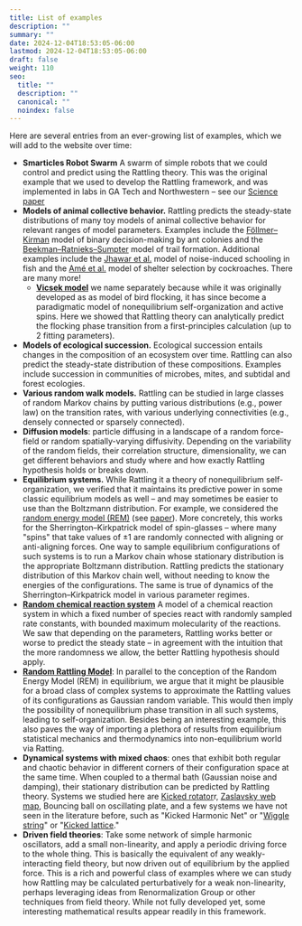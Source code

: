 ```yaml
---
title: List of examples
description: ""
summary: ""
date: 2024-12-04T18:53:05-06:00
lastmod: 2024-12-04T18:53:05-06:00
draft: false
weight: 110
seo:
  title: ""
  description: ""
  canonical: ""
  noindex: false
---
```

Here are several entries from an ever-growing list of examples, which we will add to the website over time:

- **Smarticles Robot Swarm** A swarm of simple robots that we could control and predict using the Rattling theory. This was the original example that we used to develop the Rattling framework, and was implemented in labs in GA Tech and Northwestern – see our [Science paper](https://www.science.org/doi/10.1126/science.abc6182)
- **Models of animal collective behavior.** Rattling predicts the steady-state distributions of many toy models of animal collective behavior for relevant ranges of model parameters. Examples include the [Föllmer–Kirman](https://academic.oup.com/qje/article-abstract/108/1/137/1898484) model of binary decision-making by ant colonies and the [Beekman–Ratnieks–Sumpter](https://www.pnas.org/doi/10.1073/pnas.161285298) model of trail formation.  Additional examples include the [Jhawar et al.](https://www.nature.com/articles/s41567-020-0787-y) model of noise-induced schooling in fish and the [Amé et al.](https://www.sciencedirect.com/science/article/pii/S0003347204002210?casa_token=ePxwazgaDeUAAAAA:xiitV_jTfckSpJK-oPIIXbQVh7vzcVCrSXRRaOhNAOBUAQuM_7UcDpHKTLbu2IQOkaP6H1jC9f0) model of shelter selection by cockroaches. There are many more!
	- **[Vicsek model](https://en.wikipedia.org/wiki/Vicsek_model)** we name separately because while it was originally developed as as model of bird flocking, it has since become a paradigmatic model of nonequilibrium self-organization and active spins. Here we showed that Rattling theory can analytically predict the flocking phase transition from a first-principles calculation (up to 2 fitting parameters).
- **Models of ecological succession.** Ecological succession entails changes in the composition of an ecosystem over time. Rattling can also predict the steady-state distribution of these compositions. Examples include succession in communities of microbes, mites, and subtidal and forest ecologies.
- **Various random walk models.** Rattling can be studied in large classes of random Markov chains by putting various distributions (e.g., power law) on the transition rates, with various underlying connectivities (e.g., densely connected or sparsely connected).
- **Diffusion models**: particle diffusing in a landscape of a random force-field or random spatially-varying diffusivity. Depending on the variability of the random fields, their correlation structure, dimensionality, we can get different behaviors and study where and how exactly Rattling hypothesis holds or breaks down. 
- **Equilibrium systems.** While Rattling it a theory of nonequilibrium self-organization, we verified that it maintains its predictive power in some classic equilibrium models as well – and may sometimes be easier to use than the Boltzmann distribution. For example, we considered the [random energy model (REM)](http://rattling.org/docs/examples/random-energy-model/) (see [paper](https://www.pnas.org/doi/10.1073/pnas.2411731121)). More concretely, this works for the Sherrington–Kirkpatrick model of spin-glasses – where many "spins" that take values of $\pm 1$ are randomly connected with aligning or anti-aligning forces. One way to sample equilibrium configurations of such systems is to run a Markov chain whose stationary distribution is the appropriate Boltzmann distribution. Rattling predicts the stationary distribution of this Markov chain well, without needing to know the energies of the configurations. The same is true of dynamics of the Sherrington–Kirkpatrick model in various parameter regimes. 
- **[Random chemical reaction system](http://rattling.org/docs/examples/random-chemistry/)** A model of a chemical reaction system in which a fixed number of species react with randomly sampled rate constants, with bounded maximum molecularity of the reactions. We saw that depending on the parameters, Rattling works better or worse to predict the steady state – in agreement with the intuition that the more randomness we allow, the better Rattling hypothesis should apply. 
- **[Random Rattling Model](/docs/examples/random-energy-model/)**: In parallel to the conception of the Random Energy Model (REM) in equilibrium, we argue that it might be plausible for a broad class of complex systems to approximate the Rattling values of its configurations as Gaussian random variable. This would then imply the possibility of nonequilibrium phase transition in all such systems, leading to self-organization. Besides being an interesting example, this also paves the way of importing a plethora of results from equilibrium statistical mechanics and thermodynamics into non-equilibrium world via Ratting. 
- **Dynamical systems with mixed chaos**: ones that exhibit both regular and chaotic behavior in different corners of their configuration space at the same time. When coupled to a thermal bath (Gaussian noise and damping), their stationary distribution can be predicted by Rattling theory. Systems we studied here are [Kicked rotator](https://en.wikipedia.org/wiki/Kicked_rotator)r, [Zaslavsky web map](http://www.scholarpedia.org/article/Zaslavsky_web_map), Bouncing ball on oscillating plate, and a few systems we have not seen in the literature before, such as "Kicked Harmonic Net" or "[Wiggle string](https://www.pchvykov.com/not-art?pgid=l0na0vqq-53e157f6-6bb5-40c0-9030-1519ed65903d)" or "[Kicked lattice](https://www.pchvykov.com/not-art?pgid=l0na0vqq-81717167-666b-4183-aa4e-cb14c964db6b)."
- **Driven field theories**: Take some network of simple harmonic oscillators, add a small non-linearity, and apply a periodic driving force to the whole thing. This is basically the equivalent of any weakly-interacting field theory, but now driven out of equilibrium by the applied force. This is a rich and powerful class of examples where we can study how Rattling may be calculated perturbatively for a weak non-linearity, perhaps leveraging ideas from Renormalization Group or other techniques from field theory. While not fully developed yet, some interesting mathematical results appear readily in this framework.
